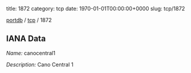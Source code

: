 title: 1872
category: tcp
date: 1970-01-01T00:00:00+0000
slug: tcp/1872

[portdb](/) / [tcp](/category/tcp.html) / 1872


## IANA Data

_Name:_ canocentral1

_Description:_ Cano Central 1

